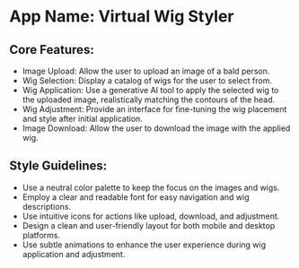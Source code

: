 # **App Name**: Virtual Wig Styler

## Core Features:

- Image Upload: Allow the user to upload an image of a bald person.
- Wig Selection: Display a catalog of wigs for the user to select from.
- Wig Application: Use a generative AI tool to apply the selected wig to the uploaded image, realistically matching the contours of the head.
- Wig Adjustment: Provide an interface for fine-tuning the wig placement and style after initial application.
- Image Download: Allow the user to download the image with the applied wig.

## Style Guidelines:

- Use a neutral color palette to keep the focus on the images and wigs.
- Employ a clear and readable font for easy navigation and wig descriptions.
- Use intuitive icons for actions like upload, download, and adjustment.
- Design a clean and user-friendly layout for both mobile and desktop platforms.
- Use subtle animations to enhance the user experience during wig application and adjustment.